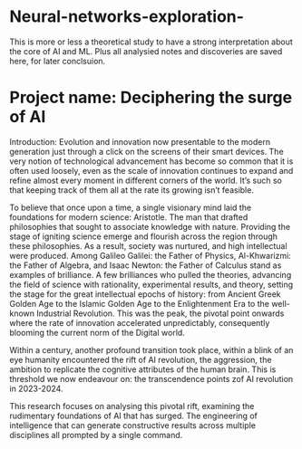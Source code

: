 # Neural-networks-exploration-
This is more or less a theoretical study to have a strong interpretation about the core of AI and ML. 
Plus all analysied notes and discoveries are saved here, for later conclsuion. 

# Project name: Deciphering the surge of AI
Introduction: 
Evolution and innovation now presentable to the modern generation just through a click on the screens of their smart devices. The very notion of technological advancement has become so common that it is often used loosely, even as the scale of innovation continues to expand and refine almost every moment in different corners of the world.  It’s such so that keeping track of them all at the rate its growing isn’t feasible.

To believe that once upon a time, a single visionary mind laid the foundations for modern science: Aristotle. The man that drafted philosophies that sought to associate knowledge with nature. Providing the stage of igniting science emerge and flourish across the region through these philosophies. As a result, society was nurtured, and high intellectual were produced.  Among Galileo Galilei: the Father of Physics, Al-Khwarizmi: the Father of Algebra, and Isaac Newton: the Father of Calculus stand as examples of brilliance. A few brilliances who pulled the theories, advancing the field of science with rationality, experimental results, and theory, setting the stage for the great intellectual epochs of history: from Ancient Greek Golden Age to the Islamic Golden Age to the Enlightenment Era to the well-known Industrial Revolution. This was the peak, the pivotal point onwards where the rate of innovation accelerated unpredictably, consequently blooming the current norm of the Digital world. 

Within a century, another profound transition took place, within a blink of an eye humanity encountered the rift of AI revolution, the aggression, the ambition to replicate the cognitive attributes of the human brain. This is threshold we now endeavour on: the transcendence points zof AI revolution in 2023-2024. 

This research focuses on analysing this pivotal rift, examining the rudimentary foundations of AI that has surged. The engineering of intelligence that can generate constructive results across multiple disciplines all prompted by a single command.
